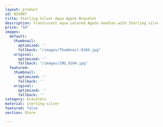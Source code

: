 ```yaml
---
layout: product
id: BSS007
title: Sterling Silver Aqua Agate Bracelet
description: Translucent aqua colored Agate needles with Sterling silver spacers.
price: "58"
images:
  default:
    thumbnail:
      optimized: ''
      fallback: "/images/Thumbnail-0104.jpg"
    original:
      optimized: ''
      fallback: "/images/IMG_0104.jpg"
  featured:
    thumbnail:
      optimized: ''
      fallback: ''
    original:
      optimized: ''
      fallback: ''
category: bracelets
material: sterling-silver
featured: false
section: Store

---
```

